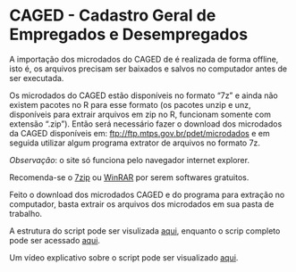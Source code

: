 # CAGED - Cadastro Geral de Empregados e Desempregados

A importação dos microdados do CAGED de é realizada de forma offline, 
isto é, os arquivos precisam ser baixados e salvos no computador antes de ser executada.

Os microdados do CAGED estão disponíveis no formato “7z” e ainda não existem pacotes no R para esse formato (os pacotes unzip e unz, disponíveis para extrair arquivos em zip no R, funcionam somente com extensão “.zip”). Então será necessário fazer o download dos microdados da CAGED disponíveis em: ftp://ftp.mtps.gov.br/pdet/microdados e em seguida utilizar algum programa extrator de arquivos no formato 7z. 

*Observação*: o site só funciona pelo navegador internet explorer.

Recomenda-se o [7zip](https://www.7-zip.org/download.html) ou [WinRAR](https://www.win-rar.com/postdownload.html?&L=0) por serem softwares gratuitos. 

Feito o download dos microdados CAGED e do programa para extração no computador, basta extrair os arquivos dos microdados em sua pasta de trabalho.

A estrutura do script pode ser visulizada [aqui](https://github.com/FundacaoJoaoPinheiro/R/blob/main/CAGED/CAGED.md), enquanto o scrip completo pode ser acessado [aqui](https://github.com/FundacaoJoaoPinheiro/R/blob/main/CAGED/CAGED.R).

Um vídeo explicativo sobre o script pode ser visualizado [aqui](https://drive.google.com/file/d/1i9CYRVJBO0J7RikeMjBzRzqfc0ArsKeZ/view?usp=sharing).
